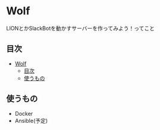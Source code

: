 # Wolf
LIONとかSlackBotを動かすサーバーを作ってみよう！ってこと

## 目次
<!-- TOC depthFrom:1 depthTo:6 withLinks:1 updateOnSave:1 orderedList:0 -->

- [Wolf](#wolf)
	- [目次](#目次)
	- [使うもの](#使)

<!-- /TOC -->

## 使うもの
- Docker
- Ansible(予定)
